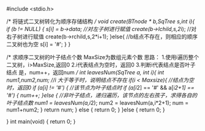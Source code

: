 #include <stdio.h>


/*
    将链式二叉树转化为顺序存储结构
*/
void create(BTnode * b,SqTree s,int i){
    if (b != NULL)
    {
        s[i] = b->data;
        //对左子树进行赋值
        create(b->lchild,s,2*i);
        //对右子树进行赋值
        create(b->rchild,s,2*i+1);
    }else{
        //b结点不存在，则相应的顺序二叉树也为空
        s[i] = '#';
    }
}

/*
    求顺序二叉树的叶子结点个数
    MaxSize为数组元素个数
    思路：
        1.使用i遍历整个二叉树，i>MaxSize,返回0
        2.i代表结点为空时，返回0
        3.判断i代表结点是否叶子结点
            是，num++，返回num
*/
int leavesNum(SqTree a, int i){
    int num1,num2,num;
    //i 大于等于时，说明结点不存在
    if(i < Maxsize){
        //结点为空时，返回0
        if (a[i] != '#')
        {
            //该节点为叶子结点时
            if (a[i*2] == '#' && a[i*2+1] == '#')
            {
                num++;
            }else
            {
                //非叶子结点，递归遍历，该节点的左右孩子，求得各自的叶子结点数
                num1 = leavesNum(a,i*2);
                num2 = leavesNum(a,i*2+1);
                num = num1+num2;
            }
            return num; 
        }
        else
        {
            return 0;
        } 
    }else
    {
        return 0;
    }
    


}
int main(void)
{
    return 0;
}